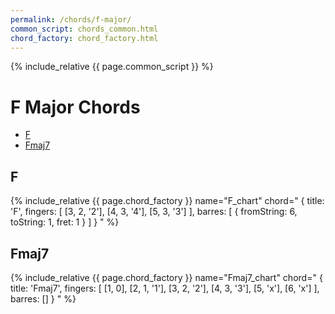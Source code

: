 ```yaml
---
permalink: /chords/f-major/
common_script: chords_common.html
chord_factory: chord_factory.html
---
```

{% include_relative {{ page.common_script }} %}

# F Major Chords
- [F](#f)
- [Fmaj7](#fmaj7)

## F

{% include_relative {{ page.chord_factory }}
   name="F_chart"
   chord="
    {
       title: 'F',
       fingers: [
         [3, 2, '2'],
         [4, 3, '4'],
         [5, 3, '3']
       ],
       barres: [
         {
           fromString: 6,
           toString: 1,
           fret: 1
         }
       ]
    }
   "
%}

## Fmaj7

{% include_relative {{ page.chord_factory }}
   name="Fmaj7_chart"
   chord="
    {
       title: 'Fmaj7',
       fingers: [
         [1, 0],
         [2, 1, '1'],
         [3, 2, '2'],
         [4, 3, '3'],
         [5, 'x'],
         [6, 'x']
       ],
       barres: []
    }
   "
%}

